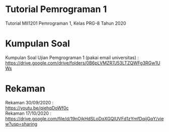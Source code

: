 # Tutorial Pemrograman 1
Tutorial MII1201 Pemrograman 1, Kelas PRG-8 Tahun 2020 </br>
# Kumpulan Soal
Kumpulan Soal Ujian Pemgrograman 1 (pakai email universitas) : </br> https://drive.google.com/drive/folders/0B6pLVMZR7J53LTZQWFg3RGw1UWs  </br>
# Rekaman
Rekaman 30/09/2020 : </br> https://youtu.be/qiehqDoWf0c </br>
Rekaman 17/10/2020 : </br> https://drive.google.com/file/d/19nOjkHdSLoDqXGQlUVFd1zYmfDqijGqY/view?usp=sharing
